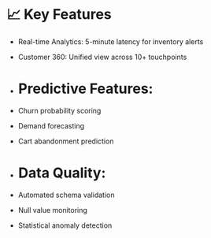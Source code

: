# 📈 Key Features
- Real-time Analytics: 5-minute latency for inventory alerts

- Customer 360: Unified view across 10+ touchpoints

- # Predictive Features:

- Churn probability scoring

- Demand forecasting

- Cart abandonment prediction

- # Data Quality:

- Automated schema validation

- Null value monitoring

- Statistical anomaly detection
